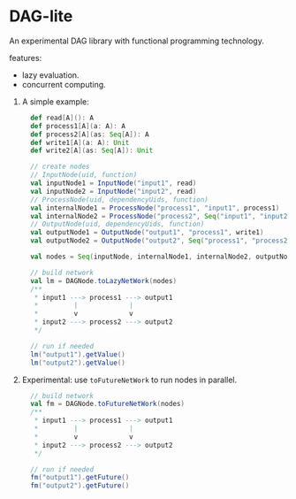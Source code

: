 # DAG-lite
An experimental DAG library with functional programming technology.

features:
+ lazy evaluation.
+ concurrent computing.

1. A simple example:
   ```scala
     def read[A](): A
     def process1[A](a: A): A
     def process2[A](as: Seq[A]): A
     def write1[A](a: A): Unit
     def write2[A](as: Seq[A]): Unit

     // create nodes
     // InputNode(uid, function)
     val inputNode1 = InputNode("input1", read)
     val inputNode2 = InputNode("input2", read)
     // ProcessNode(uid, dependencyUids, function)
     val internalNode1 = ProcessNode("process1", "input1", process1)
     val internalNode2 = ProcessNode("process2", Seq("input1", "input2") process2)
     // OutputNode(uid, dependencyUids, function)
     val outputNode1 = OutputNode("output1", "process1", write1)
     val outputNode2 = OutputNode("output2", Seq("process1", "process2"), write2)

     val nodes = Seq(inputNode, internalNode1, internalNode2, outputNode1, outputNode2)

     // build network
     val lm = DAGNode.toLazyNetWork(nodes)
     /**
      * input1 ---> process1 ---> output1
      *         |             |
      *         v             v
      * input2 ---> process2 ---> output2
      */

     // run if needed
     lm("output1").getValue()
     lm("output2").getValue()
   ```

2. Experimental: use `toFutureNetWork` to run nodes in parallel.
   ```scala
     // build network
     val fm = DAGNode.toFutureNetWork(nodes)
     /**
      * input1 ---> process1 ---> output1
      *         |             |
      *         v             v
      * input2 ---> process2 ---> output2
      */

     // run if needed
     fm("output1").getFuture()
     fm("output2").getFuture()
   ```
